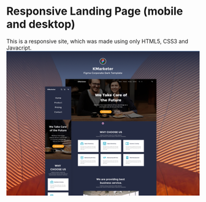 # Responsive Landing Page (mobile and desktop)
This is a responsive site, which was made using only HTML5, CSS3 and Javacript.
![Landingpage Thumbnail](./landingpage-thumbnail.png)

